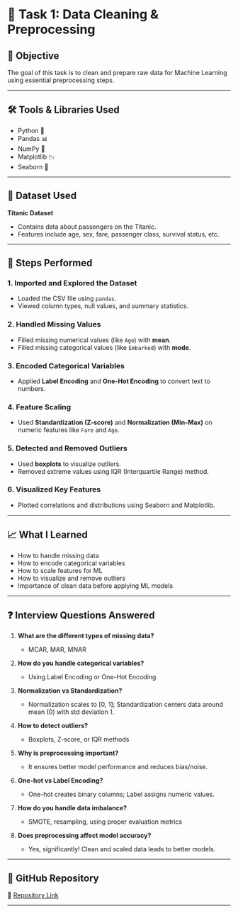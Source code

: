 # 🧹 Task 1: Data Cleaning & Preprocessing

## 📌 Objective
The goal of this task is to clean and prepare raw data for Machine Learning using essential preprocessing steps.

---

## 🛠 Tools & Libraries Used
- Python 🐍
- Pandas 📊
- NumPy 🔢
- Matplotlib 📉
- Seaborn 📌

---

## 📁 Dataset Used
**Titanic Dataset**  
- Contains data about passengers on the Titanic.
- Features include age, sex, fare, passenger class, survival status, etc.

---

## 🔄 Steps Performed

### 1. **Imported and Explored the Dataset**
- Loaded the CSV file using `pandas`.
- Viewed column types, null values, and summary statistics.

### 2. **Handled Missing Values**
- Filled missing numerical values (like `Age`) with **mean**.
- Filled missing categorical values (like `Embarked`) with **mode**.

### 3. **Encoded Categorical Variables**
- Applied **Label Encoding** and **One-Hot Encoding** to convert text to numbers.

### 4. **Feature Scaling**
- Used **Standardization (Z-score)** and **Normalization (Min-Max)** on numeric features like `Fare` and `Age`.

### 5. **Detected and Removed Outliers**
- Used **boxplots** to visualize outliers.
- Removed extreme values using IQR (Interquartile Range) method.

### 6. **Visualized Key Features**
- Plotted correlations and distributions using Seaborn and Matplotlib.

---

## 📈 What I Learned
- How to handle missing data
- How to encode categorical variables
- How to scale features for ML
- How to visualize and remove outliers
- Importance of clean data before applying ML models

---

## ❓ Interview Questions Answered

1. **What are the different types of missing data?**  
   - MCAR, MAR, MNAR

2. **How do you handle categorical variables?**  
   - Using Label Encoding or One-Hot Encoding

3. **Normalization vs Standardization?**  
   - Normalization scales to [0, 1]; Standardization centers data around mean (0) with std deviation 1.

4. **How to detect outliers?**  
   - Boxplots, Z-score, or IQR methods

5. **Why is preprocessing important?**  
   - It ensures better model performance and reduces bias/noise.

6. **One-hot vs Label Encoding?**  
   - One-hot creates binary columns; Label assigns numeric values.

7. **How do you handle data imbalance?**  
   - SMOTE, resampling, using proper evaluation metrics

8. **Does preprocessing affect model accuracy?**  
   - Yes, significantly! Clean and scaled data leads to better models.

---

## 🔗 GitHub Repository
📂 [Repository Link](https://github.com/Bharanieeswaran/Task-1.git)

---



